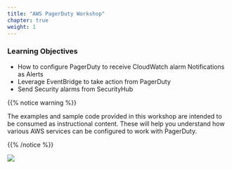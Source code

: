 ```yaml
---
title: "AWS PagerDuty Workshop"
chapter: true
weight: 1
---
```


### Learning Objectives
- How to configure PagerDuty to receive CloudWatch alarm Notifications as Alerts
- Leverage EventBridge to take action from PagerDuty
- Send Security alarms from SecurityHub 

{{% notice warning %}}
<p style='text-align: left;'>
The examples and sample code provided in this workshop are intended to be consumed as instructional content. These will help you understand how various AWS services can be configured to work with PagerDuty.
</p>
{{% /notice %}}

<a href="https://aws.amazon.com/marketplace/pp/B07PZY3369?&trk=el_a134p000003yrYeAAI&trkCampaign=AWSMP_pdp_dev_x_dg&sc_channel=el&sc_campaign=el_awsmp_mult&sc_outcome=Marketplace" target="_blank"><img src="/images/pd-badge.png"></a>